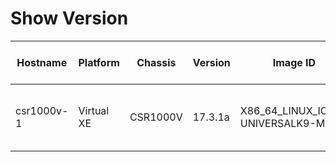 
# Show Version
| Hostname | Platform | Chassis | Version | Image ID | OS | Uptime | Last Reload | Last Reload Reason | Interfaces | Total Memory | Used Memeory | Serial Number | License Type |
| -------- | -------- | ------- | ------- | -------- | -- | ------ | ----------- | ------------------ | ---------- | ------------ | ------------ | ------------- | ------------ |
| csr1000v-1 | Virtual XE | CSR1000V | 17.3.1a | X86_64_LINUX_IOSD-UNIVERSALK9-M | IOS-XE | 7 hours  6 minutes |  | reload | 'Gigabit Ethernet': '3' | 715705 | 'non-volatile configuration': '32768'  'physical': '3978420' | 9EDLGXF4DUA | N/A(Smart License Enabled) |